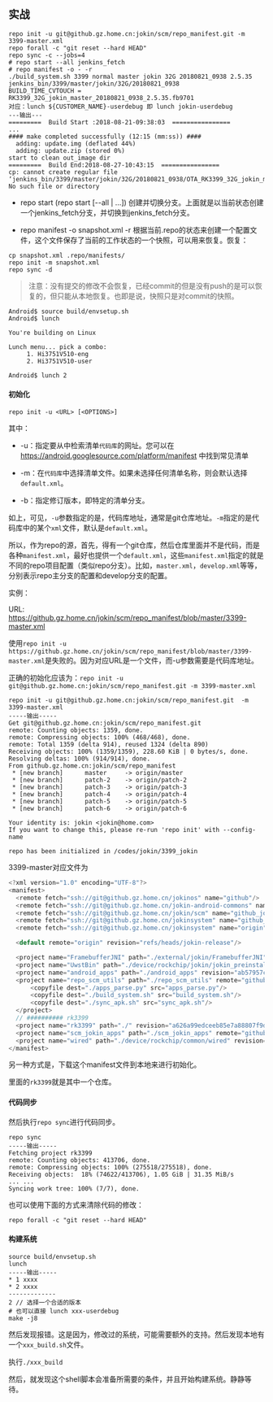 ## 实战

```shell
repo init -u git@github.gz.home.cn:jokin/scm/repo_manifest.git -m 3399-master.xml
repo forall -c "git reset --hard HEAD"
repo sync -c --jobs=4
# repo start --all jenkins_fetch
# repo manifest -o - -r
./build_system.sh 3399 normal master jokin 32G 20180821_0938 2.5.35 jenkins_bin/3399/master/jokin/32G/20180821_0938
BUILD_TIME_CVTOUCH = RK3399_32G_jokin_master_20180821_0938_2.5.35.fb9701
对应：lunch ${CUSTOMER_NAME}-userdebug 即 lunch jokin-userdebug
---输出---
=========  Build Start :2018-08-21-09:38:03  ================
...
#### make completed successfully (12:15 (mm:ss)) ####
  adding: update.img (deflated 44%)
  adding: update.zip (stored 0%)
start to clean out_image dir
=========  Build End:2018-08-27-10:43:15  ================
cp: cannot create regular file ‘jenkins_bin/3399/master/jokin/32G/20180821_0938/OTA_RK3399_32G_jokin_master_20180821_0938_2.5.35.a626a9&a7662.zip’: No such file or directory
```

* repo start (repo start <newbranchname> [--all | <project>…]) 创建并切换分支。上面就是以当前状态创建一个jenkins_fetch分支，并切换到jenkins_fetch分支。

* repo manifest -o snapshot.xml -r 根据当前.repo的状态来创建一个配置文件，这个文件保存了当前的工作状态的一个快照，可以用来恢复。恢复：

```
cp snapshot.xml .repo/manifests/
repo init -m snapshot.xml
repo sync -d
```
> 注意：没有提交的修改不会恢复，已经commit的但是没有push的是可以恢复的，但只能从本地恢复。也即是说，快照只是对commit的快照。


```
Android$ source build/envsetup.sh
Android$ lunch

You're building on Linux

Lunch menu... pick a combo:
     1. Hi3751V510-eng
     2. Hi3751V510-user

Android$ lunch 2
```

#### 初始化

`repo init -u <URL> [<OPTIONS>]`

其中：

* -u：指定要从中检索清单`代码库`的网址。您可以在 https://android.googlesource.com/platform/manifest 中找到常见清单

* -m：在`代码库`中选择清单文件。如果未选择任何清单名称，则会默认选择`default.xml`。

* -b：指定修订版本，即特定的清单分支。

如上，可见，`-u`参数指定的是，代码库地址，通常是git仓库地址。`-m`指定的是代码库中的某个`xml`文件，默认是`default.xml`。

所以，作为repo的源，首先，得有一个git仓库，然后仓库里面并不是代码，而是各种`manifest.xml`，最好也提供一个`default.xml`，这些`manifest.xml`指定的就是不同的repo项目配置（类似repo分支）。比如，`master.xml`，`develop.xml`等等，分别表示repo主分支的配置和develop分支的配置。

实例：

URL: https://github.gz.home.cn/jokin/scm/repo_manifest/blob/master/3399-master.xml

使用`repo init -u https://github.gz.home.cn/jokin/scm/repo_manifest/blob/master/3399-master.xml`是失败的。因为对应URL是一个文件，而-u参数需要是代码库地址。

正确的初始化应该为：`repo init -u git@github.gz.home.cn:jokin/scm/repo_manifest.git -m 3399-master.xml`

```
repo init -u git@github.gz.home.cn:jokin/scm/repo_manifest.git  -m 3399-master.xml
-----输出-----
Get git@github.gz.home.cn:jokin/scm/repo_manifest.git
remote: Counting objects: 1359, done.
remote: Compressing objects: 100% (468/468), done.
remote: Total 1359 (delta 914), reused 1324 (delta 890)
Receiving objects: 100% (1359/1359), 228.60 KiB | 0 bytes/s, done.
Resolving deltas: 100% (914/914), done.
From github.gz.home.cn:jokin/scm/repo_manifest
 * [new branch]      master     -> origin/master
 * [new branch]      patch-2    -> origin/patch-2
 * [new branch]      patch-3    -> origin/patch-3
 * [new branch]      patch-4    -> origin/patch-4
 * [new branch]      patch-5    -> origin/patch-5
 * [new branch]      patch-6    -> origin/patch-6

Your identity is: jokin <jokin@home.com>
If you want to change this, please re-run 'repo init' with --config-name

repo has been initialized in /codes/jokin/3399_jokin
```

3399-master对应文件为

```java
<?xml version="1.0" encoding="UTF-8"?>
<manifest>
  <remote fetch="ssh://git@github.gz.home.cn/jokinos" name="github"/>
  <remote fetch="ssh://git@github.gz.home.cn/jokin-android-commons" name="github_common"/>
  <remote fetch="ssh://git@github.gz.home.cn/jokin/scm" name="github_jokin_scm"/>
  <remote fetch="ssh://git@github.gz.home.cn/jokinsystem" name="github_jokinsystem"/>
  <remote fetch="ssh://git@github.gz.home.cn/jokinsystem" name="origin"/>

  <default remote="origin" revision="refs/heads/jokin-release"/>

  <project name="FramebufferJNI" path="./external/jokin/FramebufferJNI" remote="github" revision="f708fcb461900c34dd7d364bbec6eb8b2e73250c" upstream="refs/heads/3399-6.0-master"/>
  <project name="UwstBin" path="./device/rockchip/jokin/jokin_preinstall/UwstBin" remote="github_jokinsystem" revision="efa22f9680f695bc933b0b7e41bed8d45a70ef9f" upstream="refs/heads/jokin_uwst"/>
  <project name="android_apps" path="./android_apps" revision="ab57957c9d4a7c041f3c5f1f990414eb47546f59" upstream="refs/heads/jokin"/>
  <project name="repo_scm_utils" path="./repo_scm_utils" remote="github_jokin_scm" revision="refs/heads/new_3399">
      <copyfile dest="./apps_parse.py" src="apps_parse.py"/>
      <copyfile dest="./build_system.sh" src="build_system.sh"/>
      <copyfile dest="./sync_apk.sh" src="sync_apk.sh"/>
  </project>
  // ########## rk3399
  <project name="rk3399" path="./" revision="a626a99edceeb85e7a88807f9d1fca49c1793473" upstream="refs/heads/jokin-release"/>
  <project name="scm_jokin_apps" path="./scm_jokin_apps" remote="github_jokin_scm" revision="refs/heads/master"/>
  <project name="wired" path="./device/rockchip/common/wired" revision="919de6bd1ff752024af0bde0ac894ae8135d6389" upstream="refs/heads/release"/>
</manifest>
```

另一种方式是，下载这个manifest文件到本地来进行初始化。

里面的`rk3399`就是其中一个仓库。

#### 代码同步

然后执行`repo sync`进行代码同步。

```
repo sync
-----输出-----
Fetching project rk3399
remote: Counting objects: 413706, done.
remote: Compressing objects: 100% (275518/275518), done.
Receiving objects:  18% (74622/413706), 1.05 GiB | 31.35 MiB/s
... ...
Syncing work tree: 100% (7/7), done.
```

也可以使用下面的方式来清除代码的修改：

`repo forall -c "git reset --hard HEAD"`

#### 构建系统

```shell
source build/envsetup.sh
lunch
-----输出-----
* 1 xxxx
* 2 xxxx
-------------
2 // 选择一个合适的版本
# 也可以直接 lunch xxx-userdebug
make -j8
```

然后发现报错。这是因为，修改过的系统，可能需要额外的支持。然后发现本地有一个`xxx_build.sh`文件。

执行`./xxx_build`

然后，就发现这个shell脚本会准备所需要的条件，并且开始构建系统。静静等待。
